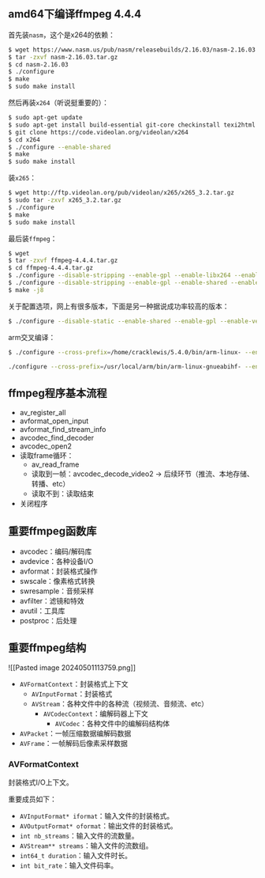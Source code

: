 
## amd64下编译ffmpeg 4.4.4

首先装`nasm`，这个是x264的依赖：

```bash
$ wget https://www.nasm.us/pub/nasm/releasebuilds/2.16.03/nasm-2.16.03.tar.gz
$ tar -zxvf nasm-2.16.03.tar.gz
$ cd nasm-2.16.03
$ ./configure
$ make
$ sudo make install
```

然后再装`x264`（听说挺重要的）：

```bash
$ sudo apt-get update
$ sudo apt-get install build-essential git-core checkinstall texi2html libfaac-dev libopencore-amrnb-dev libopencore-amrwb-dev libsdl1.2-dev libtheora-dev libvorbis-dev libx11-dev libxfixes-dev zlib1g-dev yasm
$ git clone https://code.videolan.org/videolan/x264
$ cd x264
$ ./configure --enable-shared
$ make
$ sudo make install
```

装`x265`：

```bash
$ wget http://ftp.videolan.org/pub/videolan/x265/x265_3.2.tar.gz
$ sudo tar -zxvf x265_3.2.tar.gz
$ ./configure
$ make
$ sudo make install
```

最后装`ffmpeg`：

```bash
$ wget 
$ tar -zxvf ffmpeg-4.4.4.tar.gz
$ cd ffmpeg-4.4.4.tar.gz
$ ./configure --disable-stripping --enable-gpl --enable-libx264 --enable-libx265 --enable-shared --enable-version3 --enable-protocols --enable-protocol=rtsp
$ ./configure --disable-stripping --enable-gpl --enable-shared --enable-version3 --enable-protocols
$ make -j8
```

关于配置选项，网上有很多版本，下面是另一种据说成功率较高的版本：

```bash
$ ./configure --disable-static --enable-shared --enable-gpl --enable-version3 --disable-w32threads --enable-avisynth --enable-bzlib --enable-fontconfig --enable-frei0r --enable-gnutls --enable-iconv --enable-libass --enable-libbluray --enable-libbs2b --enable-libcaca --enable-libfreetype --enable-libgme --enable-libgsm --enable-libilbc --enable-libmodplug --enable-libmp3lame --enable-libopencore-amrnb --enable-libopencore-amrwb --enable-libopenjpeg --enable-libopus --enable-librtmp --enable-libschroedinger --enable-libsoxr --enable-libspeex --enable-libtheora --enable-libtwolame --enable-libvidstab --enable-libvo-aacenc --enable-libvo-amrwbenc --enable-libvorbis --enable-libvpx --enable-libwavpack --enable-libwebp --enable-libx264 --enable-libx265 --enable-libxavs --enable-libxvid --enable-lzma --enable-decklink --enable-zlib
```

arm交叉编译：

```bash
$ ./configure --cross-prefix=/home/cracklewis/5.4.0/bin/arm-linux- --enable-cross-compile --arch=arm --target-os=linux --cc=/home/cracklewis/5.4.0/bin/arm-linux-gcc --disable-x86asm --disable-stripping --enable-gpl --enable-shared --enable-version3 --enable-protocols

./configure --cross-prefix=/usr/local/arm/bin/arm-linux-gnueabihf- --enable-cross-compile --arch=arm --target-os=linux --cc=/usr/local/arm/bin/arm-linux-gnueabihf-gcc --disable-x86asm --disable-stripping --enable-gpl --enable-version3 --enable-protocols
```
## ffmpeg程序基本流程

- av_register_all
- avformat_open_input
- avformat_find_stream_info
- avcodec_find_decoder
- avcodec_open2
- 读取frame循环：
	- av_read_frame
	- 读取到一帧：avcodec_decode_video2 -> 后续环节（推流、本地存储、转播、etc）
	- 读取不到：读取结束
- 关闭程序

## 重要ffmpeg函数库

- avcodec：编码/解码库
- avdevice：各种设备I/O
- avformat：封装格式操作
- swscale：像素格式转换
- swresample：音频采样
- avfilter：滤镜和特效
- avutil：工具库
- postproc：后处理

## 重要ffmpeg结构

![[Pasted image 20240501113759.png]]

- `AVFormatContext`：封装格式上下文
	- `AVInputFormat`：封装格式
	- `AVStream`：各种文件中的各种流（视频流、音频流、etc）
		- `AVCodecContext`：编解码器上下文
			- `AVCodec`：各种文件中的编解码结构体
- `AVPacket`：一帧压缩数据编解码数据
- `AVFrame`：一帧解码后像素采样数据

### AVFormatContext

封装格式I/O上下文。

重要成员如下：
- `AVInputFormat* iformat`：输入文件的封装格式。
- `AVOutputFormat* oformat`：输出文件的封装格式。
- `int nb_streams`：输入文件的流数量。
- `AVStream** streams`：输入文件的流数组。
- `int64_t duration`：输入文件时长。
- `int bit_rate`：输入文件码率。